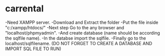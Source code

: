 # carrental
-Need XAMPP server.
-Download and Extract the folder
-Put the file inside "c:/xampp/htdocs/"
-Next step Go to the any browser and "localhost/phpmyadmin".
-And create database (name should be according the sqlfile name).
-In the databse import the sqlfile.
-Finally go to the localhost/sqlfilename.
(DO NOT FORGET TO CREATE A DATABASE AND IMPORT SQL FILE TO RUN)
